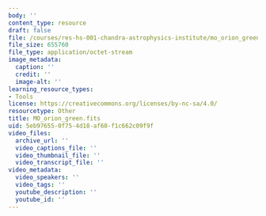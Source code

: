 ```yaml
---
body: ''
content_type: resource
draft: false
file: /courses/res-hs-001-chandra-astrophysics-institute/mo_orion_green.fits
file_size: 655760
file_type: application/octet-stream
image_metadata:
  caption: ''
  credit: ''
  image-alt: ''
learning_resource_types:
- Tools
license: https://creativecommons.org/licenses/by-nc-sa/4.0/
resourcetype: Other
title: MO_orion_green.fits
uid: 5eb97655-0f75-4d18-af60-f1c662c09f9f
video_files:
  archive_url: ''
  video_captions_file: ''
  video_thumbnail_file: ''
  video_transcript_file: ''
video_metadata:
  video_speakers: ''
  video_tags: ''
  youtube_description: ''
  youtube_id: ''
---
```

